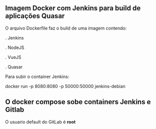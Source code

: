 ## Imagem Docker com Jenkins para build de aplicações Quasar

O arquivo Dockerfile faz o build de uma imagem contendo:

. Jenkins

. NodeJS

. VueJS

. Quasar

Para subir o container Jenkins:

docker run -p 8080:8080 -p 50000:50000 jenkins-debian

## O docker compose sobe containers Jenkins e Gitlab

O usuario default do GitLab é **root**

